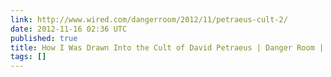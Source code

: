 ```yaml
---
link: http://www.wired.com/dangerroom/2012/11/petraeus-cult-2/
date: 2012-11-16 02:36 UTC
published: true
title: How I Was Drawn Into the Cult of David Petraeus | Danger Room | Wired.com
tags: []
---
```



